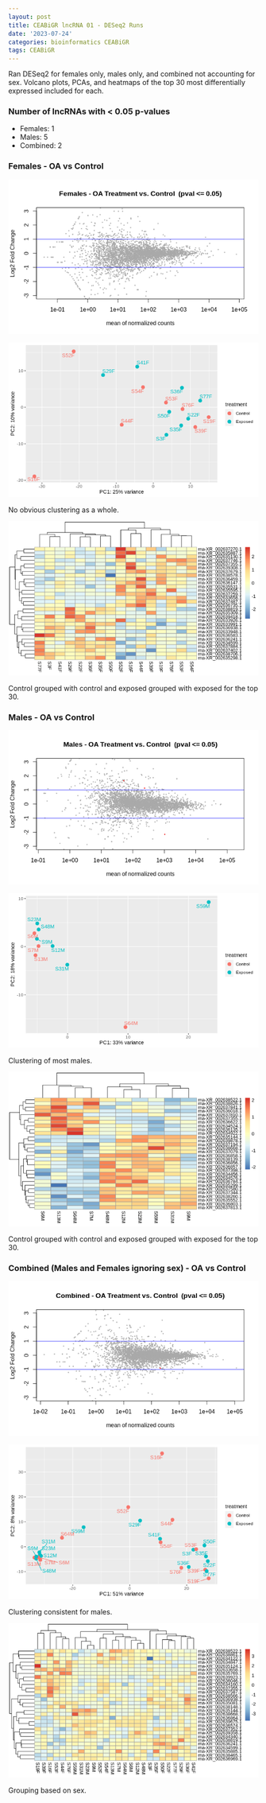 ```yaml
---
layout: post
title: CEABiGR lncRNA 01 - DESeq2 Runs
date: '2023-07-24'
categories: bioinformatics CEABiGR
tags: CEABiGR
---
```


Ran DESeq2 for females only, males only, and combined not accounting for sex. Volcano plots, PCAs, and heatmaps of the top 30 most differentially expressed included for each.

### Number of lncRNAs with < 0.05 p-values
* Females: 1
* Males: 5
* Combined: 2

### Females - OA vs Control

![image](https://github.com/zbengt/zbengt.github.io/blob/master/assets/img/oyster-lnc/Female-OA-volcanoplot.png?raw=true)

![image](https://github.com/zbengt/zbengt.github.io/blob/master/assets/img/oyster-lnc/Female-OA-PCA-LABELLED.png?raw=true)

No obvious clustering as a whole.

![image](https://github.com/zbengt/zbengt.github.io/blob/master/assets/img/oyster-lnc/Female-OA-Top30.png?raw=true)

Control grouped with control and exposed grouped with exposed for the top 30.


### Males - OA vs Control

![image](https://github.com/zbengt/zbengt.github.io/blob/master/assets/img/oyster-lnc/Males-OA-volcano-plot.png?raw=true)

![image](https://github.com/zbengt/zbengt.github.io/blob/master/assets/img/oyster-lnc/Males-OA-PCA-LABELLED.png?raw=true)

Clustering of most males.

![image](https://github.com/zbengt/zbengt.github.io/blob/master/assets/img/oyster-lnc/Males-OA-Top30.png?raw=true)

Control grouped with control and exposed grouped with exposed for the top 30.


### Combined (Males and Females ignoring sex) - OA vs Control

![image](https://github.com/zbengt/zbengt.github.io/blob/master/assets/img/oyster-lnc/Combined-OA-volcanoplot.png?raw=true)

![image](https://github.com/zbengt/zbengt.github.io/blob/master/assets/img/oyster-lnc/Combined-OA-PCA-LABELLED.png?raw=true)

Clustering consistent for males.

![image](https://github.com/zbengt/zbengt.github.io/blob/master/assets/img/oyster-lnc/Combined-OA-heatmap.png?raw=true)

Grouping based on sex.



